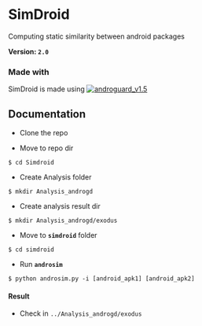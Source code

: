 # SimDroid
Computing static similarity between android packages

__Version: `2.0`__

### Made with 

SimDroid is made using [![androguard_v1.5](https://storage.googleapis.com/google-code-archive/v2/code.google.com/androguard/logo.png)](https://github.com/androguard/androguard/)

## Documentation

* Clone the repo

* Move to repo dir
```
$ cd Simdroid
```

* Create Analysis folder
```
$ mkdir Analysis_androgd
```
  * Create analysis result dir
  ```
  $ mkdir Analysis_androgd/exodus
  ``` 

* Move to __`simdroid`__ folder
```
$ cd simdroid
```

* Run __`androsim`__
```
$ python androsim.py -i [android_apk1] [android_apk2]
```

#### Result 
* Check in `../Analysis_androgd/exodus`
